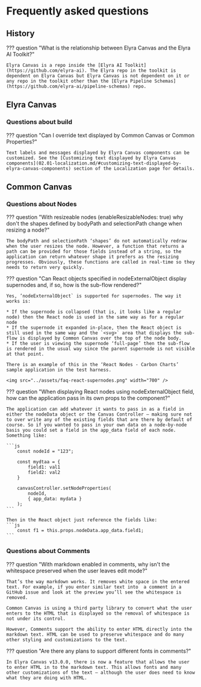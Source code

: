 # Frequently asked questions

## History

??? question "What is the relationship  between Elyra Canvas and the Elyra AI Toolkit?"

    Elyra Canvas is a repo inside the [Elyra AI Toolkit](https://github.com/elyra-ai). The Elyra repo in the toolkit is dependent on Elyra Canvas but Elyra Canvas is not dependent on it or any repo in the toolkit other than the [Elyra Pipeline Schemas](https://github.com/elyra-ai/pipeline-schemas) repo.

## Elyra Canvas

### Questions about build

??? question "Can I override text displayed by Common Canvas or Common Properties?"

    Text labels and messages displayed by Elyra Canvas components can be customized. See the [Customizing text displayed by Elyra Canvas components](02.01-localization.md/#customizing-text-displayed-by-elyra-canvas-components) section of the Localization page for details.

## Common Canvas

### Questions about Nodes

??? question "With resizeable nodes (enableResizableNodes: true) why don't the shapes defined by bodyPath and selectionPath change when resizing a node?"

    The bodyPath and selectionPath ‘shapes’ do not automatically redraw when the user resizes the node. However, a function that returns a path can be provided for those fields instead of a string, so the application can return whatever shape it prefers as the resizing progresses. Obviously, these functions are called in real-time so they needs to return very quickly.

??? question "Can React objects specified in nodeExternalObject display supernodes and, if so, how is the sub-flow rendered?"

    Yes, ’nodeExternalObject` is supported for supernodes. The way it works is:

	* If the supernode is collapsed (that is, it looks like a regular node) then the React node is used in the same way as for a regular node
	* If the supernode it expanded in-place, then the React object is still used in the same way and the `<svg>` area that displays the sub-flow is displayed by Common Canvas over the top of the node body.
	* If the user is viewing the supernode ‘full-page’ then the sub-flow is rendered in the usual way since the parent supernode is not visible at that point.

	There is an example of this in the ‘React Nodes - Carbon Charts’ sample application in the test harness.

	<img src="../assets/faq-react-supernodes.png" width="700" />


??? question "When displaying React nodes using nodeExternalObject field, how can the application pass in its own props to the component?"

	The application can add whatever it wants to pass in as a field in either the nodeData object or the Canvas Controller — making sure not to over write any of the existing fields that are there by default of course. So if you wanted to pass in your own data on a node-by-node basis you could set a field in the app_data field of each node. Something like:

	```js
		const nodeId = "123";

		const mydtaa = {
			field1: val1
			field2: val2
		}

		canvasController.setNodeProperties(
			nodeId,
			{ app_data: mydata }
		);
	```

	Then in the React object just reference the fields like:
	```js
		const f1 = this.props.nodeData.app_data.field1;
	```



### Questions about Comments


??? question "With markdown enabled in comments, why isn't the whitespace preserved when the user leaves edit mode?"

    That’s the way markdown works. It removes white space in the entered text. For example, if you enter similar text into  a comment in a GitHub issue and look at the preview you’ll see the whitespace is removed.

	Common Canvas is using a third party library to convert what the user enters to the HTML that is displayed so the removal of whitespace is not under its control.

    However, Comments support the ability to enter HTML directly into the markdown text. HTML can be used to preserve whitespace and do many other styling and customizations to the text.

??? question "Are there any plans to support different fonts in comments?"

	In Elyra Canvas v13.0.0, there is now a feature that allows the user to enter HTML in to the markdown text. This allows fonts and many other customizations of the text — although the user does need to know what they are doing with HTML.

